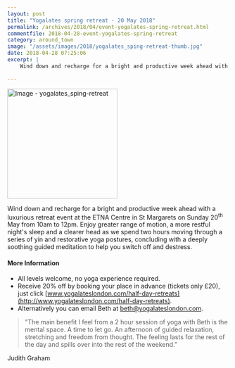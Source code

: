 ```yaml
---
layout: post
title: "Yogalates spring retreat - 20 May 2018"
permalink: /archives/2018/04/event-yogalates-spring-retreat.html
commentfile: 2018-04-28-event-yogalates-spring-retreat
category: around_town
image: "/assets/images/2018/yogalates_sping-retreat-thumb.jpg"
date: 2018-04-28 07:25:06
excerpt: |
    Wind down and recharge for a bright and productive week ahead with a luxurious retreat event at the ETNA Centre in St Margarets on Sunday 20<sup>th</sup> May from 10am to 12pm.  Enjoy greater range of motion, a more restful night's sleep and a clearer head as we spend two hours moving through a series of yin and restorative yoga postures, concluding with a deeply soothing guided meditation to help you switch off and destress.

---
```


<a href="/assets/images/2018/yogalates_sping-retreat.jpg" title="Click for a larger image"><img src="/assets/images/2018/yogalates_sping-retreat-thumb.jpg" width="250" alt="Image - yogalates_sping-retreat"  class="photo right"/></a>


Wind down and recharge for a bright and productive week ahead with a luxurious retreat event at the ETNA Centre in St Margarets on Sunday 20<sup>th</sup> May  from 10am to 12pm.  Enjoy greater range of motion, a more restful night's sleep and a clearer head as we spend two hours moving through a series of yin and restorative yoga postures, concluding with a deeply soothing guided meditation to help you switch off and destress.

#### More Information

* All levels welcome, no yoga experience required.  
* Receive 20% off by booking your place in advance (tickets only &pound;20), just click [www.yogalateslondon.com/half-day-retreats](http://www.yogalateslondon.com/half-day-retreats).
* Alternatively you can email Beth at [beth@yogalateslondon.com](:mailto:beth@yogalateslondon.com).

> "The main benefit I feel from a 2 hour session of yoga with Beth is the mental space.  A time to let go.  An afternoon of guided relaxation, stretching and freedom from thought.  The feeling lasts for the rest of the day and spills over into the rest of the weekend."


Judith Graham
